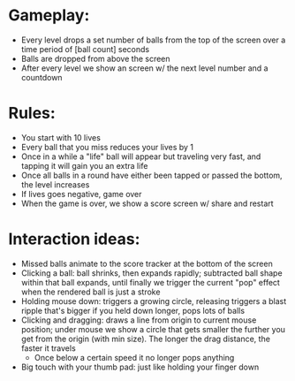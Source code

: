 # Gameplay:
- Every level drops a set number of balls from the top of the screen over a time period of [ball count] seconds
- Balls are dropped from above the screen
- After every level we show an screen w/ the next level number and a countdown

# Rules:
- You start with 10 lives
- Every ball that you miss reduces your lives by 1
- Once in a while a "life" ball will appear but traveling very fast, and tapping it will gain you an extra life
- Once all balls in a round have either been tapped or passed the bottom, the level increases
- If lives goes negative, game over
- When the game is over, we show a score screen w/ share and restart

# Interaction ideas:
- Missed balls animate to the score tracker at the bottom of the screen
- Clicking a ball: ball shrinks, then expands rapidly; subtracted ball shape within that ball expands, until finally we trigger the current "pop" effect when the rendered ball is just a stroke
- Holding mouse down: triggers a growing circle, releasing triggers a blast ripple that's bigger if you held down longer, pops lots of balls
- Clicking and dragging: draws a line from origin to current mouse position; under mouse we show a circle that gets smaller the further you get from the origin (with min size). The longer the drag distance, the faster it travels
  - Once below a certain speed it no longer pops anything
- Big touch with your thumb pad: just like holding your finger down